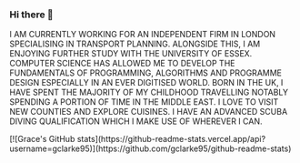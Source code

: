 ### Hi there 👋


I AM CURRENTLY WORKING FOR AN INDEPENDENT FIRM IN LONDON SPECIALISING IN TRANSPORT PLANNING. ALONGSIDE THIS, I AM ENJOYING FURTHER STUDY WITH THE UNIVERSITY OF ESSEX. COMPUTER SCIENCE HAS ALLOWED ME TO DEVELOP THE FUNDAMENTALS OF PROGRAMMING, ALGORITHMS AND PROGRAMME DESIGN ESPECIALLY IN AN EVER DIGITISED WORLD. BORN IN THE UK, I HAVE SPENT THE MAJORITY OF MY CHILDHOOD TRAVELLING NOTABLY SPENDING A PORTION OF TIME IN THE MIDDLE EAST. I LOVE TO VISIT NEW COUNTIES AND EXPLORE CUISINES. I HAVE AN ADVANCED SCUBA DIVING QUALIFICATION WHICH I MAKE USE OF WHEREVER I CAN.
<!--
**gclarke95/gclarke95** is a ✨ _special_ ✨ repository because its `README.md` (this file) appears on your GitHub profile.

Here are some ideas to get you started:

- 🔭 I’m currently working on ...
- 🌱 I’m currently learning ...
- 👯 I’m looking to collaborate on ...
- 🤔 I’m looking for help with ...
- 💬 Ask me about ...
- 📫 How to reach me: ...
- 😄 Pronouns: ...
- ⚡ Fun fact: ...
-->[![Grace's GitHub stats](https://github-readme-stats.vercel.app/api?username=gclarke95)](https://github.com/gclarke95/github-readme-stats)

